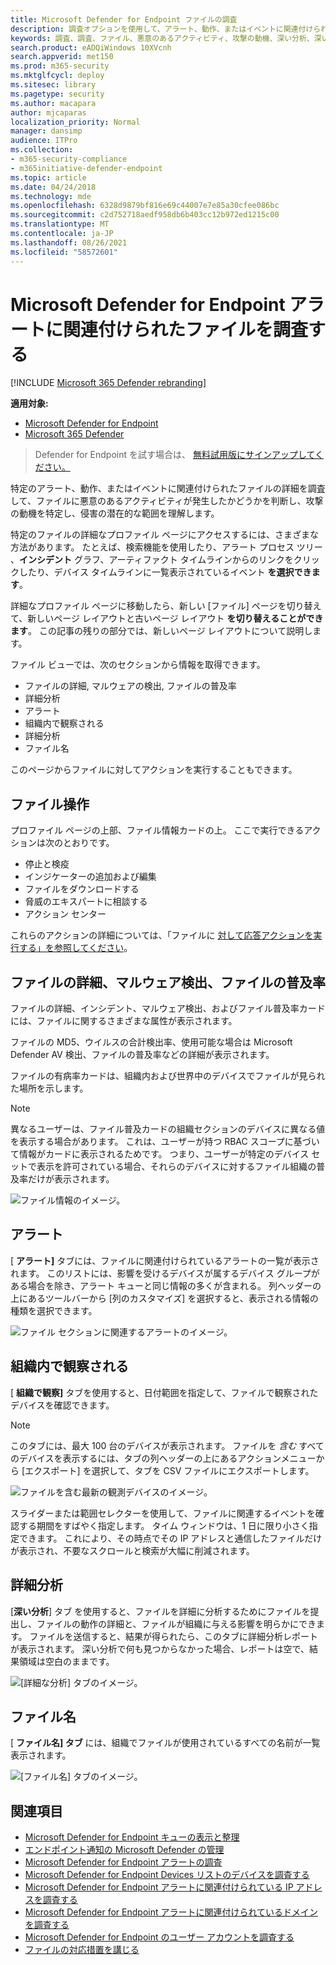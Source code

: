 ```yaml
---
title: Microsoft Defender for Endpoint ファイルの調査
description: 調査オプションを使用して、アラート、動作、またはイベントに関連付けられたファイルの詳細を取得します。
keywords: 調査、調査、ファイル、悪意のあるアクティビティ、攻撃の動機、深い分析、深い分析レポート
search.product: eADQiWindows 10XVcnh
search.appverid: met150
ms.prod: m365-security
ms.mktglfcycl: deploy
ms.sitesec: library
ms.pagetype: security
ms.author: macapara
author: mjcaparas
localization_priority: Normal
manager: dansimp
audience: ITPro
ms.collection:
- m365-security-compliance
- m365initiative-defender-endpoint
ms.topic: article
ms.date: 04/24/2018
ms.technology: mde
ms.openlocfilehash: 6328d9879bf816e69c44007e7e85a30cfee086bc
ms.sourcegitcommit: c2d752718aedf958db6b403cc12b972ed1215c00
ms.translationtype: MT
ms.contentlocale: ja-JP
ms.lasthandoff: 08/26/2021
ms.locfileid: "58572601"
---
```

# <a name="investigate-a-file-associated-with-a-microsoft-defender-for-endpoint-alert"></a>Microsoft Defender for Endpoint アラートに関連付けられたファイルを調査する

[!INCLUDE [Microsoft 365 Defender rebranding](../../includes/microsoft-defender.md)]

**適用対象:**
- [Microsoft Defender for Endpoint](https://go.microsoft.com/fwlink/p/?linkid=2154037)
- [Microsoft 365 Defender](https://go.microsoft.com/fwlink/?linkid=2118804)


> Defender for Endpoint を試す場合は、 [無料試用版にサインアップしてください。](https://signup.microsoft.com/create-account/signup?products=7f379fee-c4f9-4278-b0a1-e4c8c2fcdf7e&ru=https://aka.ms/MDEp2OpenTrial?ocid=docs-wdatp-investigatefiles-abovefoldlink)

特定のアラート、動作、またはイベントに関連付けられたファイルの詳細を調査して、ファイルに悪意のあるアクティビティが発生したかどうかを判断し、攻撃の動機を特定し、侵害の潜在的な範囲を理解します。

特定のファイルの詳細なプロファイル ページにアクセスするには、さまざまな方法があります。 たとえば、検索機能を使用したり、アラート プロセス ツリー 、**インシデント** グラフ、アーティファクト タイムラインからのリンクをクリックしたり、デバイス タイムラインに一覧表示されているイベント **を選択できます**。 

詳細なプロファイル ページに移動したら、新しい [ファイル] ページを切り替えて、新しいページ レイアウトと古いページ レイアウト **を切り替えることができます**。 この記事の残りの部分では、新しいページ レイアウトについて説明します。

ファイル ビューでは、次のセクションから情報を取得できます。

- ファイルの詳細, マルウェアの検出, ファイルの普及率
- 詳細分析
- アラート
- 組織内で観察される
- 詳細分析
- ファイル名

このページからファイルに対してアクションを実行することもできます。

## <a name="file-actions"></a>ファイル操作

プロファイル ページの上部、ファイル情報カードの上。 ここで実行できるアクションは次のとおりです。

- 停止と検疫
- インジケーターの追加および編集
- ファイルをダウンロードする
- 脅威のエキスパートに相談する
- アクション センター

これらのアクションの詳細については、「ファイルに [対して応答アクションを実行する」を参照してください](respond-file-alerts.md)。

## <a name="file-details-malware-detection-and-file-prevalence"></a>ファイルの詳細、マルウェア検出、ファイルの普及率

ファイルの詳細、インシデント、マルウェア検出、およびファイル普及率カードには、ファイルに関するさまざまな属性が表示されます。

ファイルの MD5、ウイルスの合計検出率、使用可能な場合は Microsoft Defender AV 検出、ファイルの普及率などの詳細が表示されます。

ファイルの有病率カードは、組織内および世界中のデバイスでファイルが見られた場所を示します。 

> [!NOTE] 
> 異なるユーザーは、ファイル普及カードの組織セクションのデバイスに異なる値を表示する場合があります。 これは、ユーザーが持つ RBAC スコープに基づいて情報がカードに表示されるためです。 つまり、ユーザーが特定のデバイス セットで表示を許可されている場合、それらのデバイスに対するファイル組織の普及率だけが表示されます。

![ファイル情報のイメージ。](images/atp-file-information.png)

## <a name="alerts"></a>アラート

[ **アラート]** タブには、ファイルに関連付けられているアラートの一覧が表示されます。 このリストには、影響を受けるデバイスが属するデバイス グループがある場合を除き、アラート キューと同じ情報の多くが含まれる。 列ヘッダーの上にあるツールバーから [列のカスタマイズ] を選択すると、表示される情報の種類を選択できます。

![ファイル セクションに関連するアラートのイメージ。](images/atp-alerts-related-to-file.png)

## <a name="observed-in-organization"></a>組織内で観察される

[ **組織で観察]** タブを使用すると、日付範囲を指定して、ファイルで観察されたデバイスを確認できます。

>[!NOTE]
>このタブには、最大 100 台のデバイスが表示されます。 ファイルを _含む_ すべてのデバイスを表示するには、タブの列ヘッダーの上にあるアクションメニューから [エクスポート] を選択して、タブを CSV ファイルにエクスポートします。

![ファイルを含む最新の観測デバイスのイメージ。](images/atp-observed-machines.png)

スライダーまたは範囲セレクターを使用して、ファイルに関連するイベントを確認する期間をすばやく指定します。 タイム ウィンドウは、1 日に限り小さく指定できます。 これにより、その時点でその IP アドレスと通信したファイルだけが表示され、不要なスクロールと検索が大幅に削減されます。

## <a name="deep-analysis"></a>詳細分析

[**深い分析**] タブ [](respond-file-alerts.md#deep-analysis)を使用すると、ファイルを詳細に分析するためにファイルを提出し、ファイルの動作の詳細と、ファイルが組織に与える影響を明らかにできます。 ファイルを送信すると、結果が得られたら、このタブに詳細分析レポートが表示されます。 深い分析で何も見つからなかった場合、レポートは空で、結果領域は空白のままです。

![[詳細な分析] タブのイメージ。](images/submit-file.png)

## <a name="file-names"></a>ファイル名

[ **ファイル名] タブ** には、組織でファイルが使用されているすべての名前が一覧表示されます。

![[ファイル名] タブのイメージ。](images/atp-file-names.png)

## <a name="related-topics"></a>関連項目

- [Microsoft Defender for Endpoint キューの表示と整理](alerts-queue.md)
- [エンドポイント通知の Microsoft Defender の管理](manage-alerts.md)
- [Microsoft Defender for Endpoint アラートの調査](investigate-alerts.md)
- [Microsoft Defender for Endpoint Devices リストのデバイスを調査する](investigate-machines.md)
- [Microsoft Defender for Endpoint アラートに関連付けられている IP アドレスを調査する](investigate-ip.md)
- [Microsoft Defender for Endpoint アラートに関連付けられているドメインを調査する](investigate-domain.md)
- [Microsoft Defender for Endpoint のユーザー アカウントを調査する](investigate-user.md)
- [ファイルの対応措置を講じる](respond-file-alerts.md)
